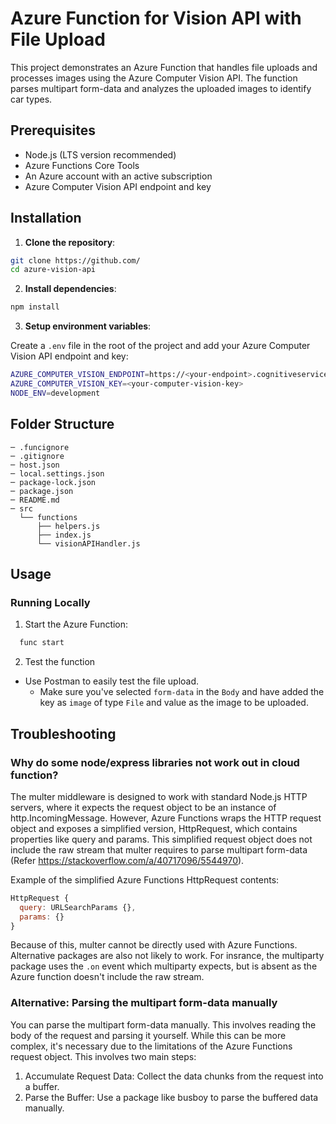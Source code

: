 # Azure Function for Vision API with File Upload

This project demonstrates an Azure Function that handles file uploads and processes images using the Azure Computer Vision API. The function parses multipart form-data and analyzes the uploaded images to identify car types.

## Prerequisites

- Node.js (LTS version recommended)
- Azure Functions Core Tools
- An Azure account with an active subscription
- Azure Computer Vision API endpoint and key

## Installation

1. **Clone the repository**:
```sh
git clone https://github.com/
cd azure-vision-api
```

2. **Install dependencies**:

```sh
npm install
````

3. **Setup environment variables**:

Create a `.env` file in the root of the project and add your Azure Computer Vision API endpoint and key:

```sh
AZURE_COMPUTER_VISION_ENDPOINT=https://<your-endpoint>.cognitiveservices.azure.com/
AZURE_COMPUTER_VISION_KEY=<your-computer-vision-key>
NODE_ENV=development
```

## Folder Structure
```
─ .funcignore
─ .gitignore
─ host.json
─ local.settings.json
─ package-lock.json
─ package.json
─ README.md
─ src
  └── functions
      ├── helpers.js
      ├── index.js
      └── visionAPIHandler.js
```

## Usage
### Running Locally

1. Start the Azure Function:

```sh
  func start
```

2. Test the function
- Use Postman to easily test the file upload.
  - Make sure you've selected `form-data` in the `Body` and have added the key as `image` of type `File` and value as the image to be uploaded.

## Troubleshooting

### Why do some node/express libraries not work out in cloud function?

The multer middleware is designed to work with standard Node.js HTTP servers, where it expects the request object to be an instance of http.IncomingMessage. However, Azure Functions wraps the HTTP request object and exposes a simplified version, HttpRequest, which contains properties like query and params. This simplified request object does not include the raw stream that multer requires to parse multipart form-data (Refer https://stackoverflow.com/a/40717096/5544970).

Example of the simplified Azure Functions HttpRequest contents:
```js
HttpRequest {
  query: URLSearchParams {},
  params: {}
}
```
Because of this, multer cannot be directly used with Azure Functions. Alternative packages are also not likely to work. For insrance, the multiparty package uses the `.on` event which multiparty expects, but is absent as the Azure function doesn't include the raw stream. 

### Alternative: Parsing the multipart form-data manually

You can parse the multipart form-data manually. This involves reading the body of the request and parsing it yourself. While this can be more complex, it's necessary due to the limitations of the Azure Functions request object. This involves two main steps:

1. Accumulate Request Data: Collect the data chunks from the request into a buffer.
2. Parse the Buffer: Use a package like busboy to parse the buffered data manually.
